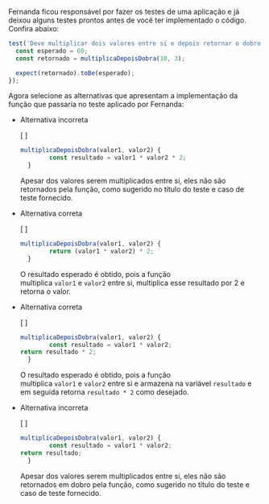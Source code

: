 Fernanda ficou responsável por fazer os testes de uma aplicação e já deixou alguns testes prontos antes de você ter implementado o código. Confira abaixo:

```javascript
test('Deve multiplicar dois valores entre si e depois retornar o dobro desse resultado ', () => {
  const esperado = 60;
  const retornado = multiplicaDepoisDobra(10, 3);

  expect(retornado).toBe(esperado);
});
```

Agora selecione as alternativas que apresentam a implementação da função que passaria no teste aplicado por Fernanda:

- Alternativa incorreta
    
    [ ] 
    
    ```javascript
    multiplicaDepoisDobra(valor1, valor2) {
            const resultado = valor1 * valor2 * 2;
      }
    ```
    
    Apesar dos valores serem multiplicados entre si, eles não são retornados pela função, como sugerido no título do teste e caso de teste fornecido.
    
- Alternativa correta
    
    [ ] 
    
    ```javascript
    multiplicaDepoisDobra(valor1, valor2) {
            return (valor1 * valor2) * 2;
      }
    ```
    
    O resultado esperado é obtido, pois a função multiplica `valor1` e `valor2` entre si, multiplica esse resultado por 2 e retorna o valor.
    
- Alternativa correta
    
    [ ] 
    
    ```javascript
    multiplicaDepoisDobra(valor1, valor2) {
            const resultado = valor1 * valor2;
    return resultado * 2;
      }
    ```
    
    O resultado esperado é obtido, pois a função multiplica `valor1` e `valor2` entre si e armazena na variável `resultado` e em seguida retorna `resultado * 2` como desejado.
    
- Alternativa incorreta
    
    [ ] 
    
    ```javascript
    multiplicaDepoisDobra(valor1, valor2) {
            const resultado = valor1 * valor2;
    return resultado;
      }
    ```
    
    Apesar dos valores serem multiplicados entre si, eles não são retornados em dobro pela função, como sugerido no título do teste e caso de teste fornecido.